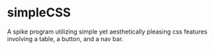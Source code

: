 # simpleCSS
A spike program utilizing simple yet aesthetically pleasing css features involving a table, a button, and a nav bar.
